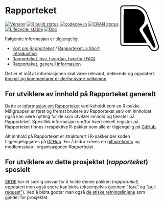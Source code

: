 # Rapporteket <img src="man/figures/logo.svg" align="right" height="150" />

<!-- badges: start -->
[![Version](https://img.shields.io/github/v/release/rapporteket/rapporteket?sort=semver)](https://github.com/rapporteket/rapporteket/releases)
[![R build status](https://github.com/Rapporteket/rapporteket/workflows/R-CMD-check/badge.svg)](https://github.com/Rapporteket/rapporteket/actions)
[![codecov.io](https://codecov.io/github/Rapporteket/rapporteket/rapporteket.svg?branch=rel)](https://codecov.io/github/Rapporteket/rapporteket?branch=master)
[![CRAN status](https://www.r-pkg.org/badges/version/rapporteket)](https://CRAN.R-project.org/package=rapporteket)
[![Lifecycle: stable](https://img.shields.io/badge/lifecycle-stable-green.svg)](https://www.tidyverse.org/lifecycle/#stable)
[![Doc](https://img.shields.io/badge/Doc--grey.svg)](https://rapporteket.github.io/rapporteket/)
<!-- badges: end -->


Følgende informasjon er tilgjengelig:

- [Kort om Rapporteket](https://rapporteket.github.io/rapporteket/articles/kort_introduksjon.html) / [Rapporteket: a Short Introduction](https://rapporteket.github.io/rapporteket/articles/short_introduction.html)
- [Rapporteket, hva, hvordan, hvorfor (FAQ)](https://rapporteket.github.io/rapporteket/articles/hva_hvorfor_hvordan.html)
- [Rapporteket, generell informasjon](https://rapporteket.github.io/rapporteket/articles/generell_informasjon.html)

Det er et mål at informasjonen skal være relevant, dekkende og oppdatert. [Innspill og kommentarer er derfor svært velkomne](https://github.com/Rapporteket/rapporteket/issues).


## For utviklere av innhold på Rapporteket generelt
Dette er [informasjon om Rapporteket](https://rapporteket.github.io/rapporteket) vedlikeholdt som en R-pakke. Målgruppen er først og fremst brukere av Rapporteket selv om innholdet også kan være nytting for de som utvikler innhold og tjenster på Rapporteket. Spesifikk informasjon om/for hvert enkelt register på Rapporteket finnes i respektive R-pakker som alle er tilgjengelig på [GitHub](https://github.com/Rapporteket).

Alt innhold på Rapporteket er strukturert i R-pakker der koden tilgjengeliggjøres på [GitHub](https://github.com/Rapporteket). For å bidra kreves en [github-konto](https://github.com/join) og medlemsskap i organisasjonen *Rapporteket*.

## For utviklere av dette prosjektet (*rapporteket*) spesielt
[SKDE](https://helse-nord.no/skde) har et særlig ansvar for å holde denne pakken (*rapporteket*) oppdatert men også andre kan bidra (eksempelvis gjennom ["fork"](https://help.github.com/en/articles/fork-a-repo) og ["pull request"](https://help.github.com/en/articles/about-pull-requests)). Ved å bidra godtar man også [de etiske retningslinjene](https://rapporteket.github.io/rapporteket/CODE_OF_CONDUCT.html) som gjelder for prosjektet.
